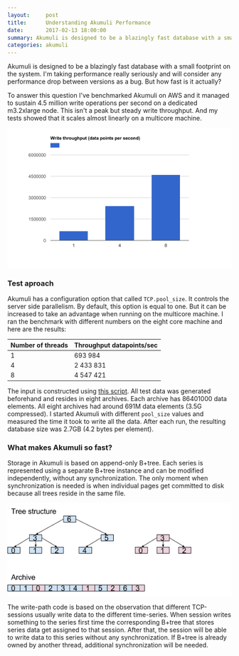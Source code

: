 ```yaml
---
layout:     post
title:      Understanding Akumuli Performance
date:       2017-02-13 18:00:00
summary: Akumuli is designed to be a blazingly fast database with a small footprint on the system. I'm taking performance really seriously and will consider any performance drop between versions as a bug. But how fast is it actually?
categories: akumuli
---
```


Akumuli is designed to be a blazingly fast database with a small footprint on the system. I'm taking performance really seriously and will consider any performance drop between versions as a bug. But how fast is it actually?

To answer this question I've benchmarked Akumuli on AWS and it managed to sustain 4.5 million write operations per second on a dedicated m3.2xlarge node. This isn't a peak but steady write throughput. And my tests showed that it scales almost linearly on a multicore machine.

![Akumuli benchmark results on AWS m3.2xlarge instance](/images/benchmark_bar_plot.png)

### Test aproach 

Akumuli has a configuration option that called `TCP.pool_size`. It controls the server side parallelism. By default, this option is equal to one. But it can be increased to take an advantage when running on the multicore machine. I ran the benchmark with different numbers on the eight core machine and here are the results:

| Number of threads | Throughput datapoints/sec |
|-------------------|---------------------------|
|1                      | 693 984|
|4                      | 2 433 831|
|8                      | 4 547 421|

The input is constructed using [this script](https://github.com/akumuli/test_input_generator). All test data was generated beforehand and resides in eight archives. Each archive has 86401000 data elements. All eight archives had around 691M data elements (3.5G compressed).
I started Akumuli with different `pool_size` values and measured the time it took to write all the data. After each run, the resulting database size was 2.7GB (4.2 bytes per element).

### What makes Akumuli so fast?

Storage in Akumuli is based on append-only B+tree. Each series is represented using a separate B+tree instance and can be modified independently, without any synchronization. The only moment when synchronization is needed is when individual pages get committed to disk because all trees reside in the same file.

![B+tree mapping](/images/btree_schema.png)

The write-path code is based on the observation that different TCP-sessions usually write data to the different time-series. When session writes something to the series first time the corresponding B+tree that stores series data get assigned to that session. After that, the session will be able to write data to this series without any synchronization. If B+tree is already owned by another thread, additional synchronization will be needed. 
